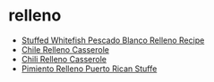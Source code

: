 # relleno

 * [Stuffed Whitefish Pescado Blanco Relleno Recipe](../index/s/stuffed-whitefish-pescado-blanco-relleno-recipe.json)
 * [Chile Relleno Casserole](../index/c/chile-relleno-casserole.json)
 * [Chili Relleno Casserole](../index/c/chili-relleno-casserole.json)
 * [Pimiento Relleno Puerto Rican Stuffe](../index/p/pimiento-relleno-puerto-rican-stuffe.json)
